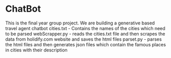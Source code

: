 # ChatBot
This is the final year group project. We are building a generative based travel agent chatbot
cities.txt - Contains the names of the cities which need to be parsed
webScrapper.py - reads the cities.txt file and then scrapes the data from holidify.com website and saves the html files
parset.py - parses the html files and then generates json files which contain the famous places in cities with their description
